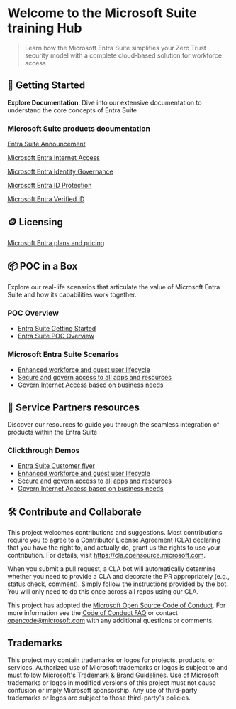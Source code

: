 # Welcome to the Microsoft Suite training Hub

> Learn how the Microsoft Entra Suite simplifies your Zero Trust security model with a complete cloud-based solution for workforce access

## 🚀 Getting Started

 **Explore Documentation**: Dive into our extensive documentation to understand the core concepts of Entra Suite

### Microsoft Suite products documentation

[Entra Suite Announcement](https://techcommunity.microsoft.com/t5/microsoft-entra-blog/microsoft-entra-suite-now-generally-available/ba-p/2520427)

[Microsoft Entra Internet Access](https://www.microsoft.com/en-us/security/business/identity-access/microsoft-entra-internet-access)

[Microsoft Entra Identity Governance](https://www.microsoft.com/en-us/security/business/identity-access/microsoft-entra-id-governance)

[Microsoft Entra ID Protection](https://www.microsoft.com/en-us/security/business/identity-access/microsoft-entra-id-protection)

[Microsoft Entra Verified ID](https://www.microsoft.com/en-us/security/business/identity-access/microsoft-entra-verified-id)

## 🪙 Licensing

[Microsoft Entra plans and pricing](https://www.microsoft.com/en-us/security/business/microsoft-entra-pricing)

## 📦 POC in a Box

Explore our real-life scenarios that articulate the value of Microsoft Entra Suite and how its capabilities work together.

### POC Overview

- [Entra Suite Getting Started](TBD)
- [Entra Suite POC Overview](TBD)

### Microsoft Entra Suite Scenarios

- [Enhanced workforce and guest user lifecycle](TBD)
- [Secure and govern access to all apps and resources](TBD)
- [Govern Internet Access based on business needs](TBD)

## 🤝 Service Partners resources

Discover our resources to guide you through the seamless integration of products within the Entra Suite

### Clickthrough Demos

- [Entra Suite Customer flyer](TBD)
- [Enhanced workforce and guest user lifecycle](https://aka.ms/EntraSuiteDemo2)
- [Secure and govern access to all apps and resources](https://aka.ms/EntraSuiteDemo1)
- [Govern Internet Access based on business needs](https://aka.ms/EntraSuiteDemo3)


## 🛠️ Contribute and Collaborate


This project welcomes contributions and suggestions.  Most contributions require you to agree to a
Contributor License Agreement (CLA) declaring that you have the right to, and actually do, grant us
the rights to use your contribution. For details, visit https://cla.opensource.microsoft.com.

When you submit a pull request, a CLA bot will automatically determine whether you need to provide
a CLA and decorate the PR appropriately (e.g., status check, comment). Simply follow the instructions
provided by the bot. You will only need to do this once across all repos using our CLA.

This project has adopted the [Microsoft Open Source Code of Conduct](https://opensource.microsoft.com/codeofconduct/).
For more information see the [Code of Conduct FAQ](https://opensource.microsoft.com/codeofconduct/faq/) or
contact [opencode@microsoft.com](mailto:opencode@microsoft.com) with any additional questions or comments.

## Trademarks

This project may contain trademarks or logos for projects, products, or services. Authorized use of Microsoft 
trademarks or logos is subject to and must follow 
[Microsoft's Trademark & Brand Guidelines](https://www.microsoft.com/en-us/legal/intellectualproperty/trademarks/usage/general).
Use of Microsoft trademarks or logos in modified versions of this project must not cause confusion or imply Microsoft sponsorship.
Any use of third-party trademarks or logos are subject to those third-party's policies.
